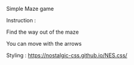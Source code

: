 Simple Maze game

Instruction :

Find the way out of the maze

You can move with the arrows

Styling : https://nostalgic-css.github.io/NES.css/
